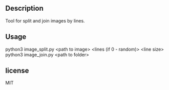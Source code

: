 ## Description
Tool for split and join images by lines.
## Usage
python3 image_split.py \<path to image\>  \<lines (if 0 - random)\> \<line size\>  
python3 image_join.py \<path to folder\>
## license
MIT

